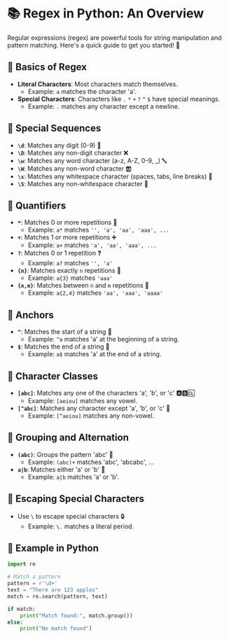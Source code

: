 # 📚 Regex in Python: An Overview

Regular expressions (regex) are powerful tools for string manipulation and pattern matching. Here's a quick guide to get you started! 🚀

## 🔹 Basics of Regex

- **Literal Characters**: Most characters match themselves.
  - Example: `a` matches the character 'a'.
- **Special Characters**: Characters like `.` `*` `+` `?` `^` `$` have special meanings.
  - Example: `.` matches any character except a newline.

## 🔹 Special Sequences

- **`\d`**: Matches any digit (0-9) 🧮
- **`\D`**: Matches any non-digit character ❌
- **`\w`**: Matches any word character (a-z, A-Z, 0-9, _) 🔤
- **`\W`**: Matches any non-word character 🆎
- **`\s`**: Matches any whitespace character (spaces, tabs, line breaks) 📏
- **`\S`**: Matches any non-whitespace character 🚫

## 🔹 Quantifiers

- **`*`**: Matches 0 or more repetitions 🌟
  - Example: `a*` matches `'', 'a', 'aa', 'aaa', ...`
- **`+`**: Matches 1 or more repetitions ➕
  - Example: `a+` matches `'a', 'aa', 'aaa', ...`
- **`?`**: Matches 0 or 1 repetition ❓
  - Example: `a?` matches `'', 'a'`
- **`{n}`**: Matches exactly `n` repetitions 🔢
  - Example: `a{3}` matches `'aaa'`
- **`{n,m}`**: Matches between `n` and `m` repetitions 🧮
  - Example: `a{2,4}` matches `'aa', 'aaa', 'aaaa'`

## 🔹 Anchors

- **`^`**: Matches the start of a string 📍
  - Example: `^a` matches 'a' at the beginning of a string.
- **`$`**: Matches the end of a string 🎯
  - Example: `a$` matches 'a' at the end of a string.

## 🔹 Character Classes

- **`[abc]`**: Matches any one of the characters 'a', 'b', or 'c' 🅰️🅱️🆑
  - Example: `[aeiou]` matches any vowel.
- **`[^abc]`**: Matches any character except 'a', 'b', or 'c' 🚫
  - Example: `[^aeiou]` matches any non-vowel.

## 🔹 Grouping and Alternation

- **`(abc)`**: Groups the pattern 'abc' 🔗
  - Example: `(abc)+` matches 'abc', 'abcabc', ...
- **`a|b`**: Matches either 'a' or 'b' 🔀
  - Example: `a|b` matches 'a' or 'b'.

## 🔹 Escaping Special Characters

- Use `\` to escape special characters 🔒
  - Example: `\.` matches a literal period.

## 🔹 Example in Python

```python
import re

# Match a pattern
pattern = r'\d+'
text = "There are 123 apples"
match = re.search(pattern, text)

if match:
    print("Match found:", match.group())
else:
    print("No match found")
